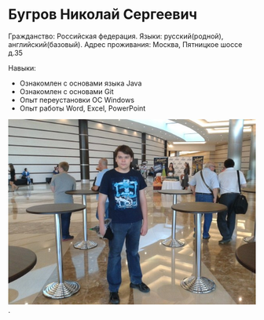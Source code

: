 # Бугров Николай Сергеевич

Гражданство: Российская федерация.
Языки: русский(родной), английский(базовый).
Адрес проживания: Москва, Пятницкое шоссе д.35

Навыки:
* Ознакомлен с основами языка Java 
* Ознакомлен с основами Git
* Опыт переустановки ОС Windows
* Опыт работы Word, Excel, PowerPoint


![photo](img/photo.jpg).